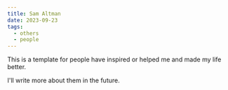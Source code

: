 ```yaml
---
title: Sam Altman
date: 2023-09-23
tags:
  - others
  - people
---
```


This is a template for people have inspired or helped me and made my life better.

I'll write more about them in the future.